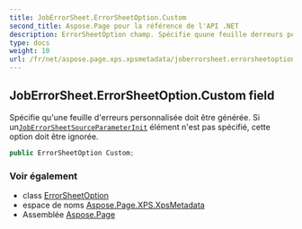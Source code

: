 ```yaml
---
title: JobErrorSheet.ErrorSheetOption.Custom
second_title: Aspose.Page pour la référence de l'API .NET
description: ErrorSheetOption champ. Spécifie quune feuille derreurs personnalisée doit être générée. Si unJobErrorSheetSourceParameterInit élément nest pas spécifié cette option doit être ignorée.
type: docs
weight: 10
url: /fr/net/aspose.page.xps.xpsmetadata/joberrorsheet.errorsheetoption/custom/
---
```

## JobErrorSheet.ErrorSheetOption.Custom field

Spécifie qu'une feuille d'erreurs personnalisée doit être générée. Si un[`JobErrorSheetSource`](../../joberrorsheetsource/)[`ParameterInit`](../../parameterinit/) élément n'est pas spécifié, cette option doit être ignorée.

```csharp
public ErrorSheetOption Custom;
```

### Voir également

* class [ErrorSheetOption](../)
* espace de noms [Aspose.Page.XPS.XpsMetadata](../../joberrorsheet.errorsheetoption/)
* Assemblée [Aspose.Page](../../../)


